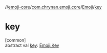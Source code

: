 //[emoji-core](../../../index.md)/[com.chrynan.emoji.core](../index.md)/[Emoji](index.md)/[key](key.md)

# key

[common]\
abstract val [key](key.md): [Emoji.Key](-key/index.md)
